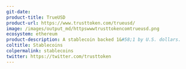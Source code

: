 ```yaml
---
git-date: 
product-title: TrueUSD
product-url: https://www.trusttoken.com/trueusd/
image: /images/output_md/httpswwwtrusttokencomtrueusd.png
ecosystem: ethereum
product-description: A stablecoin backed 1&#58;1 by U.S. dollars.
coltitle: Stablecoins
colpermalink: stablecoins
twitter: https://twitter.com/trusttoken
---
```


